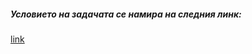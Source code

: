 ##### Условието на задачата се намира на следния линк: 
[link](https://github.com/Simonaivanova97/Object-Oriented-Programming-/blob/main/Classes/Date/03_Composition.pdf)

